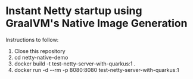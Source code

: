 # Instant Netty startup using GraalVM's Native Image Generation

Instructions to follow:

1. Close this repository
2. cd netty-native-demo
3. docker build -t test-netty-server-with-quarkus:1 .
4. docker run -d --rm -p 8080:8080 test-netty-server-with-quarkus:1
